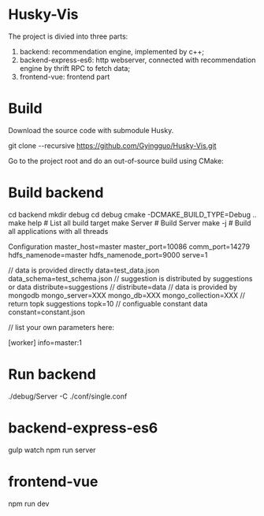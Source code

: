 # Husky-Vis

The project is divied into three parts: 
1. backend: recommendation engine, implemented by c++; 
2. backend-express-es6: http webserver, connected with recommendation engine by thrift RPC to fetch data;
3. frontend-vue: frontend part

# Build

Download the source code with submodule Husky.

git clone --recursive https://github.com/Gyingguo/Husky-Vis.git

Go to the project root and do an out-of-source build using CMake:

# Build backend

cd backend
mkdir debug
cd debug
cmake -DCMAKE_BUILD_TYPE=Debug ..
make help               # List all build target
make Server             # Build Server 
make -j                 # Build all applications with all threads

Configuration
master_host=master
master_port=10086
comm_port=14279
hdfs_namenode=master
hdfs_namenode_port=9000
serve=1

// data is provided directly
data=test_data.json
data_schema=test_schema.json
// suggestion is distributed by suggestions or data
distribute=suggestions
// distribute=data
// data is provided by mongodb
mongo_server=XXX
mongo_db=XXX
mongo_collection=XXX
// return topk suggestions
topk=10
// configuable constant data
constant=constant.json

// list your own parameters here:

[worker]
info=master:1


# Run backend
./debug/Server -C ./conf/single.conf

# backend-express-es6
gulp watch
npm run server

# frontend-vue
npm run dev
